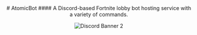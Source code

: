 <div align="center">
# AtomicBot
#### A Discord-based Fortnite lobby bot hosting service with a variety of commands.

<img src="https://discordapp.com/api/guilds/715562369899823200/widget.png?style=banner2" alt="Discord Banner 2"/></img>

</div>


